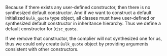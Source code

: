 Because if there exists any user-defined constructor, then there is no synthesized default constructor. And if we want to construct a default initialized `Bulk_quote` type object, all classes must have user-defined or synthesized default constructor in inheritance hierarchy. Thus we define a default constructor for `Disc_quote`.

If we remove that constructor, the complier will not synthesized one for us, thus we could only create `Bulk_quote` object by providing arguments consistent with other constructors.

